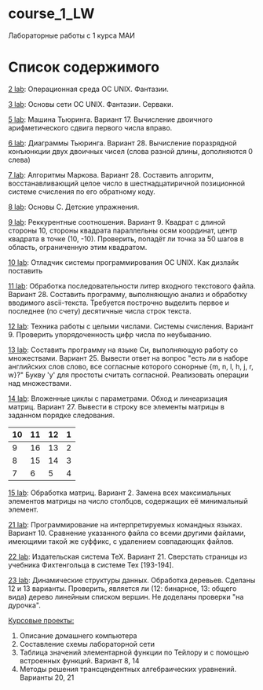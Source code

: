 # course_1_LW
Лабораторные работы с 1 курса МАИ

# Список содержимого

[2 lab](2): Операционная среда ОС UNIX. Фантазии.

[3 lab](3): Основы сети ОС UNIX. Фантазии. Серваки.

[5 lab](5): Машина Тьюринга. Вариант 17. Вычисление двоичного арифметического сдвига первого числа вправо.

[6 lab](6): Диаграммы Тьюринга. Вариант 28. Вычисление поразрядной конъюнкции двух двоичных чисел (слова разной длины, дополняются 0 слева)

[7 lab](7): Алгоритмы Маркова. Вариант 28. Составить алгоритм, восстанавливающий целое число в шестнадцатиричной позиционной системе счисления по его обратному коду.

[8 lab](8): Основы С. Детские упражнения.

[9 lab](9): Реккурентные соотношения. Вариант 9. Квадрат с длиной стороны 10, стороны квадрата параллельны осям координат, центр квадрата в точке (10, -10). Проверить, попадёт ли точка за 50 шагов в область, ограниченную этим квадратом.

[10 lab](10): Отладчик системы программирования ОС UNIX. Как дизлайк поставить

[11 lab](11): Обработка последовательности литер входного текстового файла. Вариант 28. Составить программу, выполняющую анализ и обработку вводимого ascii-текста. Требуется построчно выделить первое и последнее (по счету) десятичные числа строк текста.

[12 lab](12): Техника работы с целыми числами. Системы счисления. Вариант 9. Проверить упорядоченность цифр числа по неубыванию.

[13 lab](13): Составить программу на языке Си, выполняющую работу со множествами. Вариант 25. Вывести ответ на вопрос "есть ли в наборе английских слов слово, все согласные которого сонорные {m, n, l, h, j, r, w}?" Букву 'y' для простоты считать согласной. Реализовать операции над множествами.

[14 lab](14): Вложенные циклы с параметрами. Обход и линеаризация матриц. Вариант 27. Вывести в строку все элементы матрицы в заданном порядке следования.

| 10 | 11 | 12 | 1 |
|---|---|---|----|
| 9 | 16 | 13 | 2 |
| 8 | 15 | 14 | 3 |
| 7 | 6 | 5 | 4 |

[15 lab](15): Обработка матриц. Вариант 2. Замена всех максимальных элементов матрицы на число столбцов, содержащих её минимальный элемент.

[21 lab](21): Программирование на интерпретируемых командных языках. Вариант 10. Сравнение указанного файла со всеми другими файлами, имеющими такой же суффикс, с удалением совпадающих файлов.

[22 lab](22): Издательская система TeX. Вариант 21. Сверстать страницы из учебника Фихтенгольца в системе Tex [193-194].

[23 lab](23): Динамические структуры данных. Обработка деревьев. Сделаны 12 и 13 варианты. Проверить, является ли (12: бинарное, 13: общего вида) дерево линейным списком вершин. Не доделаны проверки "на дурочка".

[Курсовые проекты:](course_projects)
1. Описание домашнего компьютера
2. Составление схемы лабораторной сети
3. Таблица значений элементарной функции по Тейлору и с помощью встроенных функций. Вариант 8, 14
4. Методы решения трансцендентных алгебраических уравнений. Варианты 20, 21
